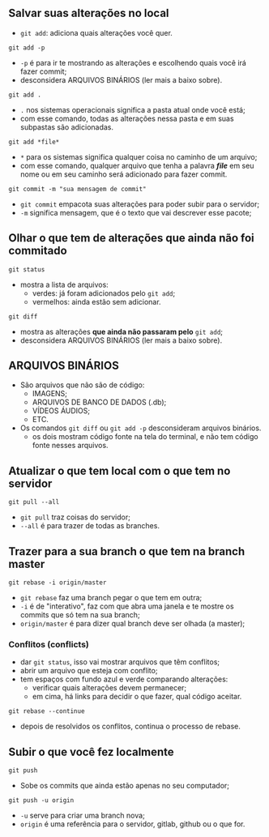 ## Salvar suas alterações no local 

- `git add`: adiciona quais alterações você quer.

```git add -p```

- `-p` é para ir te mostrando as alterações e escolhendo quais você irá fazer commit;
- desconsidera ARQUIVOS BINÁRIOS (ler mais a baixo sobre).

```git add .```

- `.` nos sistemas operacionais significa a pasta atual onde você está;
- com esse comando, todas as alterações nessa pasta e em suas subpastas são adicionadas.

```git add *file*```

- `*` para os sistemas significa qualquer coisa no caminho de um arquivo;
- com esse comando, qualquer arquivo que tenha a palavra ***file*** em seu nome ou em seu caminho será adicionado para fazer commit.

```git commit -m "sua mensagem de commit"```

- `git commit` empacota suas alterações para poder subir para o servidor;
- `-m` significa mensagem, que é o texto que vai descrever esse pacote;

## Olhar o que tem de alterações que ainda não foi commitado

```git status```

- mostra a lista de arquivos:
	- verdes: já foram adicionados pelo `git add`;
	- vermelhos: ainda estão sem adicionar.
  
```git diff```

- mostra as alterações **que ainda não passaram pelo** `git add`;
- desconsidera ARQUIVOS BINÁRIOS (ler mais a baixo sobre).

## ARQUIVOS BINÁRIOS

- São arquivos que não são de código:
	- IMAGENS;
	- ARQUIVOS DE BANCO DE DADOS (.db);
	- VÍDEOS ÁUDIOS;
	- ETC.
- Os comandos `git diff` ou `git add -p` desconsideram arquivos binários.
	- os dois mostram código fonte na tela do terminal, e não tem código fonte nesses arquivos.

## Atualizar o que tem local com o que tem no servidor

```git pull --all```

- `git pull` traz coisas do servidor;
- `--all` é para trazer de todas as branches.

## Trazer para a sua branch o que tem na branch master

```git rebase -i origin/master```

- `git rebase` faz uma branch pegar o que tem em outra;
- `-i` é de "interativo", faz com que abra uma janela e te mostre os commits que só tem na sua branch;
- `origin/master` é para dizer qual branch deve ser olhada (a master);

### Conflitos (conflicts)

- dar `git status`, isso vai mostrar arquivos que têm conflitos;
- abrir um arquivo que esteja com conflito;
- tem espaços com fundo azul e verde comparando alterações:
	- verificar quais alterações devem permanecer;
	- em cima, há links para decidir o que fazer, qual código aceitar.

```git rebase --continue```

- depois de resolvidos os conflitos, continua o processo de rebase.

## Subir o que você fez localmente

```git push```

- Sobe os commits que ainda estão apenas no seu computador;

```git push -u origin```

- `-u` serve para criar uma branch nova;
- `origin` é uma referência para o servidor, gitlab, github ou o que for.

